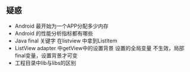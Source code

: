## 疑惑

- Android 最开始为一个APP分配多少内存
- Android 的性能分析指标都有哪些
- Java final 关键字 在listview 中拿到ListItem
- ListView adapter 中getView中的设置背景 设置的全局变量 不生效，局部final变量，设置背景才可变
- 工程目录中lib与libs的区别